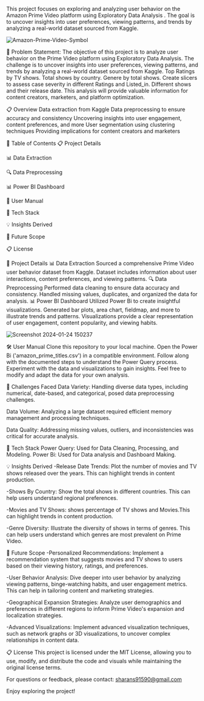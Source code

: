 This project focuses on exploring and analyzing user behavior on the Amazon Prime Video platform using Exploratory Data Analysis . The goal is to uncover insights into user preferences, viewing patterns, and trends by analyzing a real-world dataset sourced from Kaggle.


![Amazon-Prime-Video-Symbol](https://github.com/sharan9790/Prime-video-analysis/assets/143926196/09acb1ce-5c16-4095-9331-ca9c3fc9073e)



🎯 Problem Statement:
The objective of this project is to analyze user behavior on the Prime Video platform using Exploratory Data Analysis.
The challenge is to uncover insights into user preferences, viewing patterns, and trends by analyzing a real-world dataset sourced from Kaggle.
Top Ratings by TV shows.
Total shows by country.
Genere by total shows.
Create slicers to assess case severity in different Ratings and Listed_in.
Different shows and their release date.
This analysis will provide valuable information for content creators, marketers, and platform optimization.

📋 Overview
Data extraction from Kaggle
Data preprocessing to ensure accuracy and consistency
Uncovering insights into user engagement, content preferences, and more
User segmentation using clustering techniques
Providing implications for content creators and marketers

📝 Table of Contents
📋 Project Details

📊 Data Extraction

🔍 Data Preprocessing

📊 Power BI Dashboard

🚀 User Manual

🌟 Tech Stack

💡 Insights Derived

🔮 Future Scope

📋 License


🚀 Project Details
📊 Data Extraction
Sourced a comprehensive Prime Video user behavior dataset from Kaggle.
Dataset includes information about user interactions, content preferences, and viewing patterns.
🔍 Data Preprocessing
Performed data cleaning to ensure data accuracy and consistency.
Handled missing values, duplicates, and organized the data for analysis.
📊 Power BI Dashboard
Utilized Power Bi to create insightful visualizations.
Generated bar plots, area chart, fieldmap, and more to illustrate trends and patterns.
Visualizations provide a clear representation of user engagement, content popularity, and viewing habits.


![Screenshot 2024-01-24 150237](https://github.com/sharan9790/Prime-video-analysis/assets/143926196/98d8e619-26d8-43f1-b3af-f17961b64cfa)


🛠️ User Manual
Clone this repository to your local machine.
Open the Power Bi ('amazon_prime_titles.csv') in a compatible environment.
Follow along with the documented steps to understand the Power Query process.
Experiment with the data and visualizations to gain insights.
Feel free to modify and adapt the data for your own analysis.

🤔 Challenges Faced
Data Variety: Handling diverse data types, including numerical, date-based, and categorical, posed data preprocessing challenges.

Data Volume: Analyzing a large dataset required efficient memory management and processing techniques.

Data Quality: Addressing missing values, outliers, and inconsistencies was critical for accurate analysis.


🌟 Tech Stack
Power Query: Used for Data Cleaning, Processing, and Modeling.
Power Bi: Used for Data analysis and Dashboard Making.

💡 Insights Derived
-Release Date Trends: Plot the number of movies and TV shows released over the years. This can highlight trends in content production.

-Shows By Country: Show the total shows in different countries. This can help users understand regional preferences.

-Movies and TV Shows: shows percentage of TV shows and Movies.This can highlight trends in content production.

-Genre Diversity: Illustrate the diversity of shows in terms of genres. This can help users understand which genres are most prevalent on Prime Video.


🔮 Future Scope
-Personalized Recommendations: Implement a recommendation system that suggests movies and TV shows to users based on their viewing history, ratings, and preferences.

-User Behavior Analysis: Dive deeper into user behavior by analyzing viewing patterns, binge-watching habits, and user engagement metrics. This can help in tailoring content and marketing strategies.

-Geographical Expansion Strategies: Analyze user demographics and preferences in different regions to inform Prime Video's expansion and localization strategies.

-Advanced Visualizations: Implement advanced visualization techniques, such as network graphs or 3D visualizations, to uncover complex relationships in content data.


📋 License
This project is licensed under the MIT License, allowing you to use, modify, and distribute the code and visuals while maintaining the original license terms.


For questions or feedback, please contact: sharans91590@gmail.com

Enjoy exploring the project!

